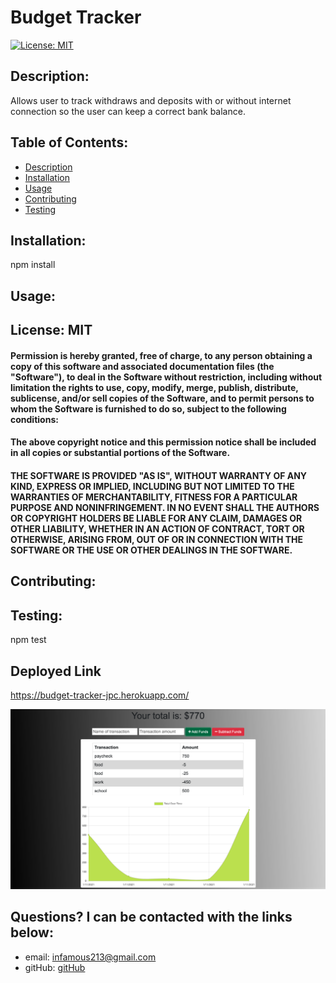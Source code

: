 # Budget Tracker

[![License: MIT](https://img.shields.io/badge/License-MIT-yellow.svg)](https://opensource.org/licenses/MIT) 

    
## Description: 
Allows user to track withdraws and deposits with or without internet connection so the user can keep a correct bank balance.

## Table of Contents:

* [Description](#description)
* [Installation](#installation)
* [Usage](#usage)
* [Contributing](#contributing)
* [Testing](#testing)

## Installation: 
npm install

## Usage: 



## License: MIT

#### Permission is hereby granted, free of charge, to any person obtaining a copy of this software and associated documentation files (the "Software"), to deal in the Software without restriction, including without limitation the rights to use, copy, modify, merge, publish, distribute, sublicense, and/or sell copies of the Software, and to permit persons to whom the Software is furnished to do so, subject to the following conditions:

#### The above copyright notice and this permission notice shall be included in all copies or substantial portions of the Software.

#### THE SOFTWARE IS PROVIDED "AS IS", WITHOUT WARRANTY OF ANY KIND, EXPRESS OR IMPLIED, INCLUDING BUT NOT LIMITED TO THE WARRANTIES OF MERCHANTABILITY, FITNESS FOR A PARTICULAR PURPOSE AND NONINFRINGEMENT. IN NO EVENT SHALL THE AUTHORS OR COPYRIGHT HOLDERS BE LIABLE FOR ANY CLAIM, DAMAGES OR OTHER LIABILITY, WHETHER IN AN ACTION OF CONTRACT, TORT OR OTHERWISE, ARISING FROM, OUT OF OR IN CONNECTION WITH THE SOFTWARE OR THE USE OR OTHER DEALINGS IN THE SOFTWARE.

## Contributing: 


## Testing: 
npm test

## Deployed Link
https://budget-tracker-jpc.herokuapp.com/

![](public/icons/budgetTracker.png)

## Questions? I can be contacted with the links below:   
* email: infamous213@gmail.com
* gitHub: [gitHub](https://github.com/JacobCounts)

